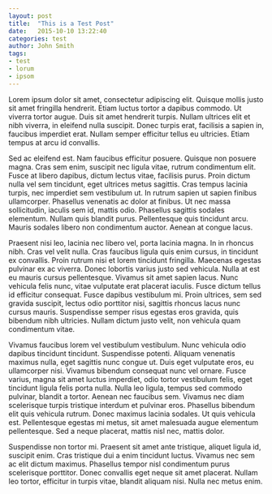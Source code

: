 ```yaml
---
layout: post
title:  "This is a Test Post"
date:   2015-10-10 13:22:40
categories: test
author: John Smith
tags: 
- test
- lorum
- ipsom
---
```


Lorem ipsum dolor sit amet, consectetur adipiscing elit. Quisque mollis justo sit amet fringilla hendrerit. Etiam luctus tortor a dapibus commodo. Ut viverra tortor augue. Duis sit amet hendrerit turpis. Nullam ultrices elit et nibh viverra, in eleifend nulla suscipit. Donec turpis erat, facilisis a sapien in, faucibus imperdiet erat. Nullam semper efficitur tellus eu ultricies. Etiam tempus at arcu id convallis.

Sed ac eleifend est. Nam faucibus efficitur posuere. Quisque non posuere magna. Cras sem enim, suscipit nec ligula vitae, rutrum condimentum elit. Fusce at libero dapibus, dictum lectus vitae, facilisis purus. Proin dictum nulla vel sem tincidunt, eget ultrices metus sagittis. Cras tempus lacinia turpis, nec imperdiet sem vestibulum ut. In rutrum sapien ut sapien finibus ullamcorper. Phasellus venenatis ac dolor at finibus. Ut nec massa sollicitudin, iaculis sem id, mattis odio. Phasellus sagittis sodales elementum. Nullam quis blandit purus. Pellentesque quis tincidunt arcu. Mauris sodales libero non condimentum auctor. Aenean at congue lacus.

Praesent nisi leo, lacinia nec libero vel, porta lacinia magna. In in rhoncus nibh. Cras vel velit nulla. Cras faucibus ligula quis enim cursus, in tincidunt ex convallis. Proin rutrum nisi et lorem tincidunt fringilla. Maecenas egestas pulvinar ex ac viverra. Donec lobortis varius justo sed vehicula. Nulla at est eu mauris cursus pellentesque. Vivamus sit amet sapien lacus. Nunc vehicula felis nunc, vitae vulputate erat placerat iaculis. Fusce dictum tellus id efficitur consequat. Fusce dapibus vestibulum mi. Proin ultrices, sem sed gravida suscipit, lectus odio porttitor nisi, sagittis rhoncus lacus nunc cursus mauris. Suspendisse semper risus egestas eros gravida, quis bibendum nibh ultricies. Nullam dictum justo velit, non vehicula quam condimentum vitae.

Vivamus faucibus lorem vel vestibulum vestibulum. Nunc vehicula odio dapibus tincidunt tincidunt. Suspendisse potenti. Aliquam venenatis maximus nulla, eget sagittis nunc congue ut. Duis eget vulputate eros, eu ullamcorper nisi. Vivamus bibendum consequat nunc vel ornare. Fusce varius, magna sit amet luctus imperdiet, odio tortor vestibulum felis, eget tincidunt ligula felis porta nulla. Nulla leo ligula, tempus sed commodo pulvinar, blandit a tortor. Aenean nec faucibus sem. Vivamus nec diam scelerisque turpis tristique interdum et pulvinar eros. Phasellus bibendum elit quis vehicula rutrum. Donec maximus lacinia sodales. Ut quis vehicula est. Pellentesque egestas mi metus, sit amet malesuada augue elementum pellentesque. Sed a neque placerat, mattis nisl nec, mattis dolor.

Suspendisse non tortor mi. Praesent sit amet ante tristique, aliquet ligula id, suscipit enim. Cras tristique dui a enim tincidunt luctus. Vivamus nec sem ac elit dictum maximus. Phasellus tempor nisl condimentum purus scelerisque porttitor. Donec convallis eget neque sit amet placerat. Nullam leo tortor, efficitur in turpis vitae, blandit aliquam nisi. Nulla nec metus enim.

